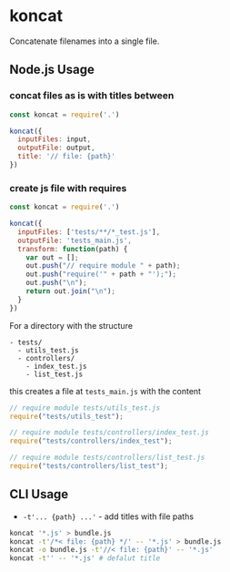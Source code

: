 # koncat

Concatenate filenames into a single file.

## Node.js Usage

### concat files as is with titles between
```js
const koncat = require('.')

koncat({
  inputFiles: input,
  outputFile: output,
  title: '// file: {path}'
})
```

### create js file with requires
```js
const koncat = require('.')

koncat({
  inputFiles: ['tests/**/*_test.js'],
  outputFile: 'tests_main.js',
  transform: function(path) {
    var out = [];
    out.push("// require module " + path);
    out.push("require('" + path + "');");
    out.push("\n");
    return out.join("\n");
  }
})
```

For a directory with the structure

```
- tests/
  - utils_test.js
  - controllers/
    - index_test.js
    - list_test.js
```

this creates a file at `tests_main.js` with the content

```js
// require module tests/utils_test.js
require("tests/utils_test");

// require module tests/controllers/index_test.js
require("tests/controllers/index_test");

// require module tests/controllers/list_test.js
require("tests/controllers/list_test");
```

## CLI Usage
* `-t'... {path} ...'` - add titles with file paths

```sh
koncat '*.js' > bundle.js
koncat -t'/*< file: {path} */' -- '*.js' > bundle.js
koncat -o bundle.js -t'//< file: {path}' -- '*.js'
koncat -t'' -- '*.js' # defalut title
```

